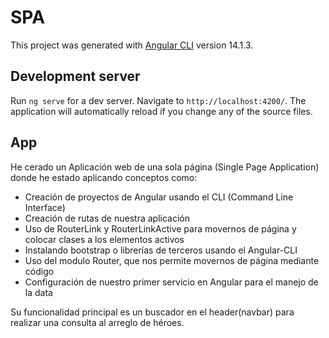 # SPA

This project was generated with [Angular CLI](https://github.com/angular/angular-cli) version 14.1.3.

## Development server

Run `ng serve` for a dev server. Navigate to `http://localhost:4200/`. The application will automatically reload if you change any of the source files.

## App

He cerado un Aplicación web de una sola página (Single Page Application) donde he estado aplicando conceptos como: 

- Creación de proyectos de Angular usando el CLI (Command Line Interface)
- Creación de rutas de nuestra aplicación
- Uso de RouterLink y RouterLinkActive para movernos de página y colocar clases a los elementos activos
- Instalando bootstrap o librerías de terceros usando el Angular-CLI
- Uso del modulo Router, que nos permite movernos de página mediante código
- Configuración de nuestro primer servicio en Angular para el manejo de la data

Su funcionalidad principal es un buscador en el header(navbar) para realizar una consulta al arreglo de héroes.

